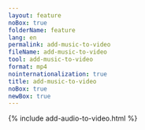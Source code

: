 ```yaml
---
layout: feature
noBox: true
folderName: feature
lang: en
permalink: add-music-to-video
fileName: add-music-to-video
tool: add-music-to-video
format: mp4
nointernationalization: true
title: add-music-to-video
noBox: true
newBox: true
---
```


{% include add-audio-to-video.html %}
